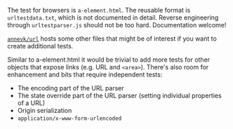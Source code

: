 The test for browsers is `a-element.html`. The reusable format is `urltestdata.txt`, which
is not documented in detail. Reverse engineering through `urltestparser.js` should not be
too hard. Documentation welcome!

[`annevk/url`](https://github.com/annevk/url) hosts some other files that might be of
interest if you want to create additional tests.

Similar to a-element.html it would be trivial to add more tests for other objects that
expose links (e.g. URL and `<area>`). There's also room for enhancement and bits that
require independent tests:

* The encoding part of the URL parser
* The state override part of the URL parser (setting individual properties of a URL)
* Origin serialization
* `application/x-www-form-urlencoded`
